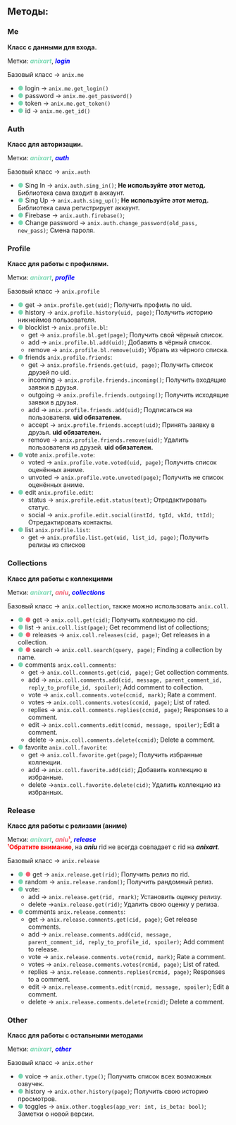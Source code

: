 ## Методы:


### Me
**Класс с данными для входа.** 

Метки: <span style="color:#7CD9B4">**_anixart_**</span>, <span style="color:blue">**_login_**</span>

Базовый класс -> `anix.me`

* <span style="color:#7CD9B4">●</span> login -> `anix.me.get_login()`
* <span style="color:#7CD9B4">●</span> password -> `anix.me.get_password()`
* <span style="color:#7CD9B4">●</span> token -> `anix.me.get_token()`
* <span style="color:#7CD9B4">●</span> id -> `anix.me.get_id()`

### Auth
**Класс для авторизации.** 

Метки: <span style="color:#7CD9B4">**_anixart_**</span>, <span style="color:blue">**_auth_**</span>

Базовый класс -> `anix.auth`

- <span style="color:#7CD9B4">●</span> Sing In -> `anix.auth.sing_in()`; **Не используйте этот метод.** Библиотека сама входит в аккаунт.
- <span style="color:#7CD9B4">●</span> Sing Up -> `anix.auth.sing_up()`; **Не используйте этот метод.** Библиотека сама регистрирует аккаунт.
- <span style="color:#7CD9B4">●</span> Firebase -> `anix.auth.firebase()`; 
- <span style="color:#7CD9B4">●</span> Change password -> `anix.auth.change_password(old_pass, new_pass)`; Смена пароля.

### Profile
**Класс для работы с профилями.** 

Метки: <span style="color:#7CD9B4">**_anixart_**</span>, <span style="color:blue">**_profile_**</span>

Базовый класс -> `anix.profile`

- <span style="color:#7CD9B4">●</span> get -> `anix.profile.get(uid)`; Получить профиль по uid.
- <span style="color:#7CD9B4">●</span> history -> `anix.profile.history(uid, page)`; Получить историю никнеймов пользователя.
- <span style="color:#7CD9B4">●</span> blocklist  -> `anix.profile.bl`:
     * get -> `anix.profile.bl.get(page)`; Получить свой чёрный список.
     * add -> `anix.profile.bl.add(uid)`; Добавить в чёрный список.
     * remove -> `anix.profile.bl.remove(uid)`; Убрать из чёрного списка.
- <span style="color:#7CD9B4">●</span> friends `anix.profile.friends`: 
     * get -> `anix.profile.friends.get(uid, page)`; Получить список друзей по uid.
     * incoming -> `anix.profile.friends.incoming()`; Получить входящие заявки в друзья.
     * outgoing -> `anix.profile.friends.outgoing()`; Получить исходящие заявки в друзья.
     * add -> `anix.profile.friends.add(uid)`; Подписаться на пользователя. **uid обязателен.** 
     * accept -> `anix.profile.friends.accept(uid)`; Принять заявку в друзья. **uid обязателен.**
     * remove -> `anix.profile.friends.remove(uid)`; Удалить пользователя из друзей. **uid обязателен.**
- <span style="color:#7CD9B4">●</span> vote `anix.profile.vote`: 
     * voted -> `anix.profile.vote.voted(uid, page)`; Получить список оценённых аниме. 
     * unvoted -> `anix.profile.vote.unvoted(page)`; Получить не список оценённых аниме. 
- <span style="color:#7CD9B4">●</span> edit `anix.profile.edit`: 
     * status -> `anix.profile.edit.status(text)`; Отредактировать статус.
     * social -> `anix.profile.edit.social(instId, tgId, vkId, ttId)`; Отредактировать контакты.
- <span style="color:#7CD9B4">●</span> list `anix.profile.list`:
    * get -> `anix.profile.list.get(uid, list_id, page)`; Получить релизы из списков
### Collections
**Класс для работы с коллекциями** 

Метки: <span style="color:#7CD9B4">**_anixart_**</span>, <span style="color:#F36374">**_aniu_**</span>, <span style="color:blue">**_collections_**</span>

Базовый класс -> `anix.collection`, также можно использовать `anix.coll`.

- <span style="color:#7CD9B4">●</span> <span style="color:#F36374">●</span> get -> `anix.coll.get(cid)`; Получить коллекцию по cid.
- <span style="color:#7CD9B4">●</span> list -> `anix.coll.list(page)`; Get recommend list of collections;
- <span style="color:#7CD9B4">●</span> <span style="color:#F36374">●</span> releases -> `anix.coll.releases(cid, page)`; Get releases in a collection.
- <span style="color:#7CD9B4">●</span> <span style="color:#F36374">●</span> search -> `anix.coll.search(query, page)`; Finding a collection by name.
- <span style="color:#7CD9B4">●</span> comments `anix.coll.comments`:
     * get -> `anix.coll.comments.get(cid, page)`; Get collection comments.
     * add -> `anix.coll.comments.add(cid, message, parent_comment_id, reply_to_profile_id, spoiler)`; Add comment to collection.
     * vote -> `anix.coll.comments.vote(ccmid, mark)`; Rate a comment.
     * votes -> `anix.coll.comments.votes(ccmid, page)`; List of rated.
     * replies -> `anix.coll.comments.replies(ccmid, page)`; Responses to a comment.
     * edit -> `anix.coll.comments.edit(ccmid, message, spoiler)`; Edit a comment.
     * delete -> `anix.coll.comments.delete(ccmid)`; Delete a comment.
- <span style="color:#7CD9B4">●</span> favorite `anix.coll.favorite`:
    * get -> `anix.coll.favorite.get(page)`; Получить избранные коллекции.
    * add -> `anix.coll.favorite.add(cid)`; Добавить коллекцию в избранные.
    * delete ->`anix.coll.favorite.delete(cid)`; Удалить коллекцию из избранных.
  
  
### Release
**Класс для работы с релизами (аниме)**

Метки: <span style="color:#7CD9B4">**_anixart_**</span>, <span style="color:#F36374">**_aniu_**</span><span style="color:red">¹</span>, <span style="color:blue">**_release_**</span>
<br>
<span style="color:red">¹**Обратите внимание**</span>, на _**aniu**_ rid не всегда совпадает с rid на **_anixart_**.

Базовый класс -> `anix.release`

- <span style="color:#7CD9B4">●</span> <span style="color:#F36374">●</span> get -> `anix.release.get(rid)`; Получить релиз по rid.
- <span style="color:#7CD9B4">●</span> random -> `anix.release.random()`; Получить рандомный релиз.
- <span style="color:#7CD9B4">●</span> vote:
     * add -> `anix.release.get(rid, rmark)`; Установить оценку релизу.
     * delete ->`anix.release.get(rid)`; Удалить свою оценку у релиза.
- <span style="color:#7CD9B4">●</span> comments `anix.release.comments`:
     * get -> `anix.release.comments.get(cid, page)`; Get release comments.
     * add -> `anix.release.comments.add(cid, message, parent_comment_id, reply_to_profile_id, spoiler)`; Add comment to release.
     * vote -> `anix.release.comments.vote(rcmid, mark)`; Rate a comment.
     * votes -> `anix.release.comments.votes(rcmid, page)`; List of rated.
     * replies -> `anix.release.comments.replies(rcmid, page)`; Responses to a comment.
     * edit -> `anix.release.comments.edit(rcmid, message, spoiler)`; Edit a comment.
     * delete -> `anix.release.comments.delete(rcmid)`; Delete a comment.

### Other
**Класс для работы с остальными методами** 

Метки: <span style="color:#7CD9B4">**_anixart_**</span>, <span style="color:blue">**_other_**</span>

Базовый класс -> `anix.other`

- <span style="color:#7CD9B4">●</span> voice -> `anix.other.type()`; Получить список всех возможных озвучек.
- <span style="color:#7CD9B4">●</span> history -> `anix.other.history(page)`; Получить свою историю просмотров.
- <span style="color:#7CD9B4">●</span> toggles -> `anix.other.toggles(app_ver: int, is_beta: bool)`; Заметки о новой версии.
